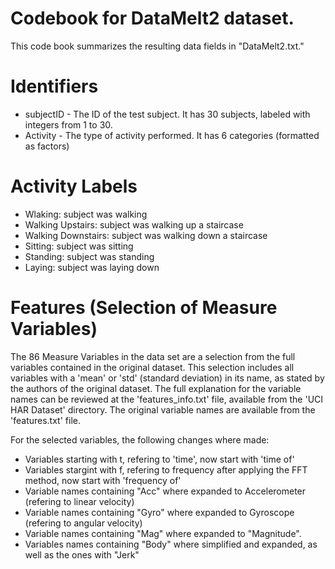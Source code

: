 # Codebook for DataMelt2 dataset.

This code book summarizes the resulting data fields in "DataMelt2.txt."

# Identifiers

* subjectID - The ID of the test subject. It has 30 subjects, labeled with integers from 1 to 30.
* Activity - The type of activity performed. It has 6 categories (formatted as factors)

# Activity Labels

* Wlaking: subject was walking
* Walking Upstairs: subject was walking up a staircase
* Walking Downstairs: subject was walking down a staircase
* Sitting: subject was sitting
* Standing: subject was standing
* Laying: subject was laying down

# Features (Selection of Measure Variables)

The 86 Measure Variables in the data set are a selection from the full variables contained in the original dataset.
This selection includes all variables with a 'mean' or 'std' (standard deviation) in its name, as stated by the authors of the original dataset.
The full explanation for the variable names can be reviewed at the 'features_info.txt' file, available from the 'UCI HAR Dataset' directory. The original variable names are available from the 'features.txt' file.

For the selected variables, the following changes where made:

* Variables starting with t, refering to 'time', now start with 'time of'
* Variables stargint with f, refering to frequency after applying the FFT method, now start with 'frequency of'
* Variable names containing "Acc" where expanded to Accelerometer (refering to linear velocity)
* Variable names containing "Gyro" where expanded to Gyroscope (refering to angular velocity)
* Variable names containing "Mag" where expanded to "Magnitude".
* Variables names containing "Body" where simplified and expanded, as well as the ones with "Jerk"



